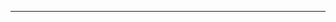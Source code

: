 <!--
CO_OP_TRANSLATOR_METADATA:
{
  "original_hash": "cffce88f960004dcc957455277e790f9",
  "translation_date": "2025-08-27T23:44:33+00:00",
  "source_file": "03-GettingStarted/05-stdio-server/README.md",
  "language_code": "nl"
}
-->


---

